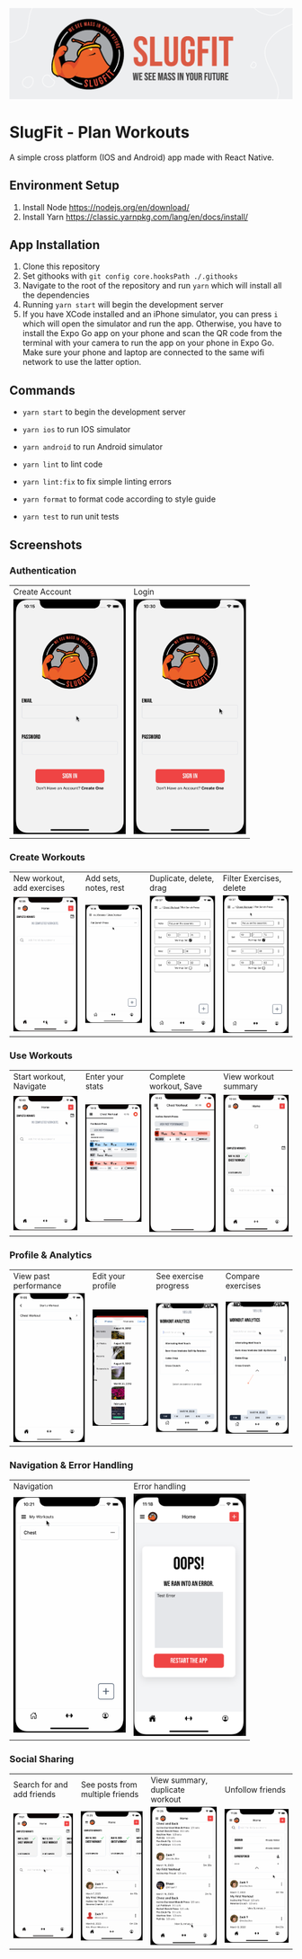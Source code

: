 ![SlugFit Logo Header](./github_assets/SlugFit_Header.png)

# SlugFit - Plan Workouts

A simple cross platform (IOS and Android) app made with React Native.

## Environment Setup

1. Install Node
   https://nodejs.org/en/download/
2. Install Yarn
   https://classic.yarnpkg.com/lang/en/docs/install/

## App Installation

1. Clone this repository
2. Set githooks with `git config core.hooksPath ./.githooks`
3. Navigate to the root of the repository and run `yarn` which will install all the dependencies
4. Running `yarn start` will begin the development server
5. If you have XCode installed and an iPhone simulator, you can press `i` which will open the simulator and run the app.
   Otherwise, you have to install the Expo Go app on your phone and scan the QR code from the terminal with your camera
   to run the app on your phone in Expo Go. Make sure your phone and laptop are connected to the same wifi network to use the latter option.

## Commands

- `yarn start` to begin the development server
- `yarn ios` to run IOS simulator
- `yarn android` to run Android simulator

- `yarn lint` to lint code
- `yarn lint:fix` to fix simple linting errors
- `yarn format` to format code according to style guide

- `yarn test` to run unit tests

## Screenshots

### Authentication

<table>
    <tr>
        <td width="200px">Create Account</td width="200px">
        <td width="200px">Login</td width="200px">
    </tr>
    <tr>
        <td width="200px"><img src="./github_assets/authentication_create_account.gif" width="200px" /></td width="200px">
        <td width="200px"><img src="./github_assets/authentication_login.gif" width="200px" /></td width="200px">
    </tr>
</table>

### Create Workouts

<table>
    <tr>
        <td width="200px">New workout, add exercises</td width="200px">
        <td width="200px">Add sets, notes, rest</td width="200px">
        <td width="200px">Duplicate, delete, drag</td width="200px">
        <td width="200px">Filter Exercises, delete</td width="200px">
    </tr>
    <tr>
        <td width="200px"><img src="./github_assets/create_workouts_new_workout_add_exercises.gif"/></td width="200px">
        <td width="200px"><img src="./github_assets/create_workouts_add_sets_notes_rest.gif" /></td width="200px">
        <td width="200px"><img src="./github_assets/create_workouts_duplicate_delete_drag.gif" /></td width="200px">
        <td width="200px"><img src="./github_assets/create_workouts_filter_exercises_delete.gif" /></td width="200px">
</tr>
</table>

### Use Workouts

<table>
    <tr>
        <td width="200px">Start workout, Navigate</td width="200px">
        <td width="200px">Enter your stats</td width="200px">
        <td width="200px">Complete workout, Save</td width="200px">
        <td width="200px">View workout summary</td width="200px">
    </tr>
    <tr>
        <td width="200px"><img src="./github_assets/use_workouts_start_workout_navigate.gif" width="200px" /></td width="200px">
        <td width="200px"><img src="./github_assets/use_workouts_enter_your_stats.gif" width="200px" /></td width="200px">
        <td width="200px"><img src="./github_assets/use_workouts_complete_workout_save.gif" width="200px" /></td width="200px">
        <td width="200px"><img src="./github_assets/use_workouts_view_workout_summary.gif" width="200px" /></td width="200px">
    </tr>
</table>

### Profile & Analytics

<table>
    <tr>
        <td width="200px">View past performance</td width="200px">
        <td width="200px">Edit your profile</td width="200px">
        <td width="200px">See exercise progress</td width="200px">
        <td width="200px">Compare exercises</td width="200px">
    </tr>
    <tr>
        <td width="200px"><img src="./github_assets/profile_analytics_view_past_performance.gif" width="200px" /></td width="200px">
        <td width="200px"><img src="./github_assets/profile_analytics_edit_your_profile.gif" width="200px" /></td width="200px">
        <td width="200px"><img src="./github_assets/profile_analytics_see_exercise_progress.gif" width="200px" /></td width="200px">
        <td width="200px"><img src="./github_assets/profile_analytics_compare_exercises.gif" width="200px" /></td width="200px">
    </tr>
</table>

### Navigation & Error Handling

<table>
    <tr>
        <td width="200px">Navigation</td width="200px">
        <td width="200px">Error handling</td width="200px">
    </tr>
    <tr>
        <td width="200px"><img src="./github_assets/navigation.gif" width="200px" /></td width="200px">
        <td width="200px"><img src="./github_assets/error_handling.png" width="200px" /></td width="200px">
    </tr>
</table>

### Social Sharing

<table>
    <tr>
        <td width="200px">Search for and add friends</td width="200px">
        <td width="200px">See posts from multiple friends</td width="200px">
        <td width="200px">View summary, duplicate workout</td width="200px">
        <td width="200px">Unfollow friends</td width="200px">
    </tr>
    <tr>
        <td width="200px"><img src="./github_assets/social_sharing_search_for_and_add_friends.gif" width="200px" /></td width="200px">
        <td width="200px"><img src="./github_assets/social_sharing_see_posts_from_multiple_friends.gif" width="200px" /></td width="200px">
        <td width="200px"><img src="./github_assets/social_sharing_view_summary_duplicate_workout.gif" width="200px" /></td width="200px">
        <td width="200px"><img src="./github_assets/social_sharing_unfollow_friends.gif" width="200px" /></td width="200px">
    </tr>
</table>
